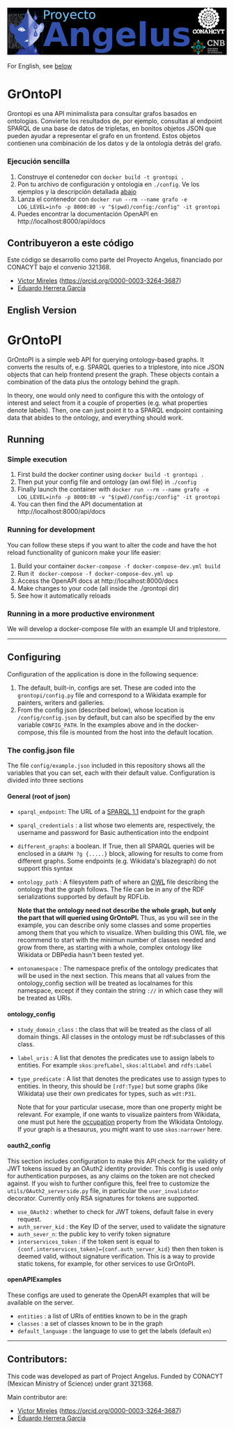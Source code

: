 ![Proyecto Angelus](LogoConjunto.png "Angelus")

For English, see [below](#english-version)

# GrOntoPI

Grontopi es una API minimalista para consultar grafos basados en ontologias. 
Convierte los resultados de, por ejemplo, consultas al endpoint SPARQL de una base de datos de tripletas, en bonitos objetos JSON que pueden ayudar a representar el grafo en un frontend. 
Estos objetos contienen una combinación de los datos y de la ontología detrás del grafo.

### Ejecución sencilla

1. Construye el contenedor con `docker build -t grontopi .`
2. Pon tu archivo de configuración y ontologia en `./config`. Ve los ejemplos y la descripción detallada [abajo](#configuring)
3. Lanza el contenedor con 
   `docker run --rm --name grafo -e  LOG_LEVEL=info -p 8000:80 -v "$(pwd)/config:/config" -it grontopi`
4. Puedes encontrar la documentación OpenAPI en http://localhost:8000/api/docs

## Contribuyeron a este código
Este código se desarrollo como parte del Proyecto Angelus, financiado por CONACYT bajo el convenio 321368.
* [Victor Mireles](https://github.com/syats) (https://orcid.org/0000-0003-3264-3687)
* [Eduardo Herrera García ](https://github.com/eduherrer8)


## English Version

# GrOntoPI

GrOntoPI is a simple web API for querying ontology-based graphs. It converts
 the results of, e.g. SPARQL queries to a triplestore, into nice JSON objects
 that can help frontend present the graph. These objects contain a
 combination of the data plus the ontology behind the graph.

 In theory, one would only need to configure this with the ontology of
 interest and select from it a couple of properties (e.g. what properties
 denote labels). Then, one can just point it to a SPARQL endpoint containing
 data that abides to the ontology, and everything should work.

## Running

### Simple execution

1. First build the docker continer using `docker build -t grontopi .`
2. Then put your config file and ontology (an owl file) in `./config`
3. Finally launch the container with 
   `docker run --rm --name grafo -e  LOG_LEVEL=info -p 8000:80 -v "$(pwd)/config:/config" -it grontopi`
4. You can then find the API documentation at http://localhost:8000/api/docs


### Running for development
You can follow these steps if you want to alter the code and have the hot
reload functionality of gunicorn make your life easier:
 1. Build your container `docker-compose -f docker-compose-dev.yml build`
 2. Run it ` docker-compose -f docker-compose-dev.yml up`
 3. Access the OpenAPI docs at http://localhost:8000/docs
 4. Make changes to your code (all inside the ./grontopi dir)
 5. See how it automatically reloads

### Running in a more productive environment
We will develop a docker-compose file with an example UI and triplestore.

---

## Configuring

Configuration of the application is done in the following sequence:
1. The default, built-in, configs are set. These are coded into the 
   `grontopi/config.py` file and correspond to a Wikidata example for 
   painters, writers and galleries.
2. From the config json (described below), whose location is 
   `/config/config.json` by default, but can also be specified by the env 
   variable `CONFIG_PATH`. In the examples above and in the docker-compose, 
   this file is mounted from the host into the default location.
   
### The config.json file
The file `config/example.json` included in this repository shows all the 
variables that you can set, each with their default value. 
Configuration is divided into three sections

#### General (root of json)
* `sparql_endpoint`: The URL of a [SPARQL 1.1](https://www.w3.org/TR/sparql11-query/) endpoint for the graph
* `sparql_credentials` : a list whose two elements are, respectively, the 
  username and password for Basic authentication into the endpoint
* `different_graphs`: a boolean. If True, then all SPARQL queries will be 
  enclosed in a `GRAPH ?g {.....}` block, allowing for results to come from 
  different graphs. Some endpoints (e.g. Wikidata's blazegraph) do not 
  support this syntax
*  `ontology_path` : A filesystem path of where an [OWL](https://www.w3.org/TR/2012/REC-owl2-primer-20121211/) file describing
the ontology that the graph follows. The file can be in any of the RDF 
   serializations supported by default by RDFLib. 
   
    **Note that the ontology need not describe the whole graph, but only 
   the part that will queried using GrOntoPI.** Thus, as you will see in 
   the example, you can describe only some classes and some properties 
   among them that you which to visualize. When building this OWL file, we 
   recommend to start with the minimun number of classes needed and grow 
   from there, as starting with a whole, complex ontology like Wikidata or 
   DBPedia hasn't been tested yet.
   
* `ontonamespace` : The namespace prefix of the ontology predicates that 
  will be used in the next section. This means that all values from the 
  ontology_config section will be treated as localnames for this namespace, 
  except if they contain the string `://` in which case they will be 
  treated as URIs. 
  
#### ontology_config
* `study_domain_class` : the class that will be treated as the class of all 
  domain things. All classes in the ontology must be rdf:subclasses of this 
  class.
  
* `label_uris` : A list that denotes the predicates use to assign 
  labels to entities. For example `skos:prefLabel`, `skos:altLabel` and 
  `rdfs:Label`
  
* `type_predicate` : A list that denotes the predicates use to assign 
  types to entities. In theory, this should be `[rdf:Type]` but some 
  graphs (like Wikidata) use their own predicates for types, such as `wdt:P31`.
  
  Note that for your particular usecase, more than one property might be 
  relevant. For example, if one wants to visualize painters from Wikidata, 
  one must put here the [occupation](https://www.wikidata.org/wiki/Property:P106) 
  property from the WIkidata Ontology. If your graph is a thesaurus, you 
  might want to use `skos:narrower` here.
  
#### oauth2_config
This section includes configuration to make this API check for the validity 
of JWT tokens issued by an OAuth2 identity provider. This config is used 
only for authentication purposes, as any claims on the token are not 
checked against. If you wish to further configure this, feel free to 
customize the `utils/OAuth2_serverside.py` file, in particular the 
`user_invalidator` decorator. Currently only RSA signatures for tokens are 
supported. 

* `use_OAuth2` : whether to check for JWT tokens, default false in every 
  request.
* `auth_server_kid` : the Key ID of the server, used to validate the signature
* `auth_sever_n`: the public key to verify token signature
* `interservices_token` : if the token sent is equal to 
  `{conf.interservices_token}={conf.auth_server_kid}` then then token is 
  deemed valid, without signature verification. This is a way to provide 
  static tokens, for example, for other services to use GrOntoPI.

#### openAPIExamples
These configs are used to generate the OpenAPI examples that will be 
available on the server.
* `entities` : a list of URIs of entities known to be in the graph
* `classes` : a set of classes known to be in the graph
* `default_language` : the language to use to get the labels (default `en`) 


---

## Contributors:
This code was developed as part of Project Angelus. Funded by CONACYT
(Mexican Ministry of Science) under grant 321368.

Main contributor are:

* [Victor Mireles](https://github.com/syats) (https://orcid.org/0000-0003-3264-3687)
* [Eduardo Herrera García ](https://github.com/eduherrer8)

